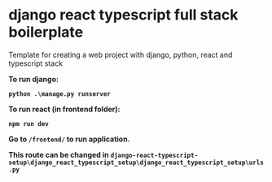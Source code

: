 # django react typescript full stack boilerplate 
Template for creating a web project with django, python, react and typescript stack

<b> To run django: 

`python .\manage.py runserver`

<b> To run react (in frontend folder): 

`npm run dev`

Go to `/frontend/` to run application. 

This route can be changed in `django-react-typescript-setup\django_react_typescript_setup\django_react_typescript_setup\urls.py`